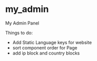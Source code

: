 # my_admin
My Admin Panel

Things to do:
- Add Static Language keys for website
- sort component order for Page
- add ip block and country blocks